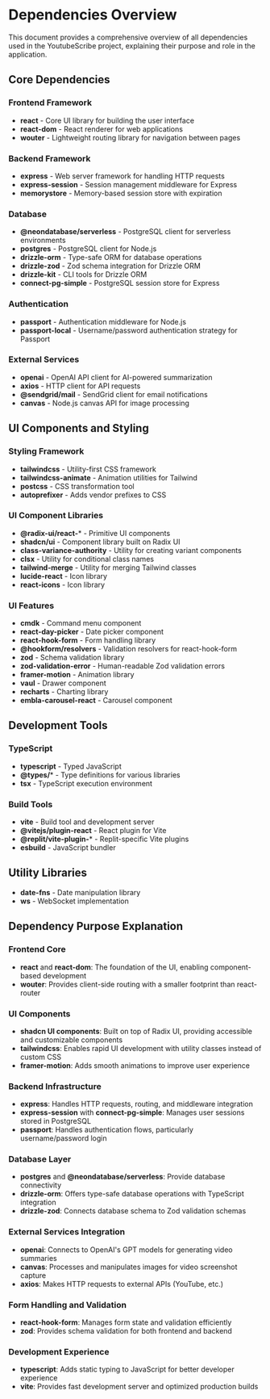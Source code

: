 # Dependencies Overview

This document provides a comprehensive overview of all dependencies used in the YoutubeScribe project, explaining their purpose and role in the application.

## Core Dependencies

### Frontend Framework

- **react** - Core UI library for building the user interface
- **react-dom** - React renderer for web applications
- **wouter** - Lightweight routing library for navigation between pages

### Backend Framework

- **express** - Web server framework for handling HTTP requests
- **express-session** - Session management middleware for Express
- **memorystore** - Memory-based session store with expiration

### Database

- **@neondatabase/serverless** - PostgreSQL client for serverless environments
- **postgres** - PostgreSQL client for Node.js
- **drizzle-orm** - Type-safe ORM for database operations
- **drizzle-zod** - Zod schema integration for Drizzle ORM
- **drizzle-kit** - CLI tools for Drizzle ORM
- **connect-pg-simple** - PostgreSQL session store for Express

### Authentication

- **passport** - Authentication middleware for Node.js
- **passport-local** - Username/password authentication strategy for Passport

### External Services

- **openai** - OpenAI API client for AI-powered summarization
- **axios** - HTTP client for API requests
- **@sendgrid/mail** - SendGrid client for email notifications
- **canvas** - Node.js canvas API for image processing

## UI Components and Styling

### Styling Framework

- **tailwindcss** - Utility-first CSS framework
- **tailwindcss-animate** - Animation utilities for Tailwind
- **postcss** - CSS transformation tool
- **autoprefixer** - Adds vendor prefixes to CSS

### UI Component Libraries

- **@radix-ui/react-*** - Primitive UI components
- **shadcn/ui** - Component library built on Radix UI
- **class-variance-authority** - Utility for creating variant components
- **clsx** - Utility for conditional class names
- **tailwind-merge** - Utility for merging Tailwind classes
- **lucide-react** - Icon library
- **react-icons** - Icon library

### UI Features

- **cmdk** - Command menu component
- **react-day-picker** - Date picker component
- **react-hook-form** - Form handling library
- **@hookform/resolvers** - Validation resolvers for react-hook-form
- **zod** - Schema validation library
- **zod-validation-error** - Human-readable Zod validation errors
- **framer-motion** - Animation library
- **vaul** - Drawer component
- **recharts** - Charting library
- **embla-carousel-react** - Carousel component

## Development Tools

### TypeScript

- **typescript** - Typed JavaScript
- **@types/*** - Type definitions for various libraries
- **tsx** - TypeScript execution environment

### Build Tools

- **vite** - Build tool and development server
- **@vitejs/plugin-react** - React plugin for Vite
- **@replit/vite-plugin-*** - Replit-specific Vite plugins
- **esbuild** - JavaScript bundler

## Utility Libraries

- **date-fns** - Date manipulation library
- **ws** - WebSocket implementation

## Dependency Purpose Explanation

### Frontend Core

- **react** and **react-dom**: The foundation of the UI, enabling component-based development
- **wouter**: Provides client-side routing with a smaller footprint than react-router

### UI Components

- **shadcn UI components**: Built on top of Radix UI, providing accessible and customizable components
- **tailwindcss**: Enables rapid UI development with utility classes instead of custom CSS
- **framer-motion**: Adds smooth animations to improve user experience

### Backend Infrastructure

- **express**: Handles HTTP requests, routing, and middleware integration
- **express-session** with **connect-pg-simple**: Manages user sessions stored in PostgreSQL
- **passport**: Handles authentication flows, particularly username/password login

### Database Layer

- **postgres** and **@neondatabase/serverless**: Provide database connectivity 
- **drizzle-orm**: Offers type-safe database operations with TypeScript integration
- **drizzle-zod**: Connects database schema to Zod validation schemas

### External Services Integration

- **openai**: Connects to OpenAI's GPT models for generating video summaries
- **canvas**: Processes and manipulates images for video screenshot capture
- **axios**: Makes HTTP requests to external APIs (YouTube, etc.)

### Form Handling and Validation

- **react-hook-form**: Manages form state and validation efficiently
- **zod**: Provides schema validation for both frontend and backend

### Development Experience

- **typescript**: Adds static typing to JavaScript for better developer experience
- **vite**: Provides fast development server and optimized production builds